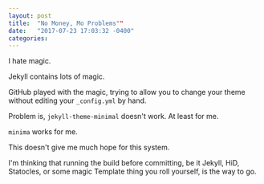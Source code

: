 ```yaml
---
layout: post
title:  "No Money, Mo Problems""
date:   "2017-07-23 17:03:32 -0400"
categories: 
---
```


I hate magic.

Jekyll contains lots of magic.

GitHub played with the magic, trying to allow you to change your theme 
without editing your `_config.yml` by hand. 

Problem is, `jekyll-theme-minimal` doesn't work. At least for me.

`minima` works for me.

This doesn't give me much hope for this system. 

I'm thinking that running the build before committing, be it Jekyll, HiD, 
Statocles, or some magic Template thing you roll yourself, is the way to go.

